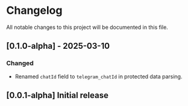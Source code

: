 # Changelog

All notable changes to this project will be documented in this file.

## [0.1.0-alpha] - 2025-03-10

### Changed

- Renamed `chatId` field to `telegram_chatId` in protected data parsing.

## [0.0.1-alpha] Initial release
